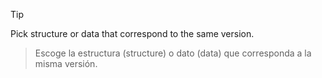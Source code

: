 > [!TIP]
> Pick structure or data that correspond to the same version.

> Escoge la estructura (structure) o dato (data) que corresponda a la misma versión.
